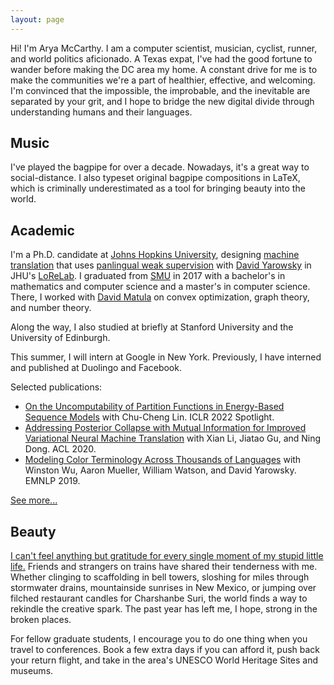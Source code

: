 ```yaml
---
layout: page
---
```



Hi! I'm Arya McCarthy. I am a computer scientist, musician, cyclist, runner, and world politics aficionado. A Texas expat, I've had the good fortune to wander before making the DC area my home. A constant drive for me is to make the communities we're a part of healthier, effective, and welcoming. I'm convinced that the impossible, the improbable, and the inevitable are separated by your grit, and I hope to bridge the new digital divide through understanding humans and their languages.

## Music

I've played the bagpipe for over a decade. Nowadays, it's a great way to social-distance. I also typeset original bagpipe compositions in LaTeX, which is criminally underestimated as a tool for bringing beauty into the world.

## Academic

I'm a Ph.D. candidate at [Johns Hopkins University](https://www.jhu.edu), designing [machine translation](https://en.wikipedia.org/wiki/Machine_translation) that uses [panlingual weak supervision](https://aclanthology.org/2020.lrec-1.352/) with [David Yarowsky](https://www.cs.jhu.edu/faculty/david-yarowsky/) in JHU's [LoReLab](https://www.cs.jhu.edu/~arya/yarowsky-lab/). I graduated from [SMU](https://en.wikipedia.org/wiki/Southern_Methodist_University) in 2017 with a bachelor's in mathematics and computer science and a master's in computer science. There, I worked with [David Matula](http://lyle.smu.edu/~matula/) on convex optimization, graph theory, and number theory.

Along the way, I also studied at briefly at Stanford University and the University of Edinburgh.

This summer, I will intern at Google in New York. Previously, I have interned and published at Duolingo and Facebook.

Selected publications:

* [On the Uncomputability of Partition Functions in Energy-Based Sequence Models](https://openreview.net/forum?id=SsPCtEY6yCl) with Chu-Cheng Lin. ICLR 2022 Spotlight.
* [Addressing Posterior Collapse with Mutual Information for Improved Variational Neural Machine Translation](https://aclanthology.org/2020.acl-main.753/) with Xian Li, Jiatao Gu, and Ning Dong. ACL 2020.
* [Modeling Color Terminology Across Thousands of Languages](http://dx.doi.org/10.18653/v1/D19-1229) with Winston Wu, Aaron Mueller, William Watson, and David Yarowsky. EMNLP 2019.

[See more...](publications)

## Beauty

[I can't feel anything but gratitude for every single moment of my stupid little life.](https://thrive.davidkanigan.com/post/77573489137/i-cant-feel-anything-but-gratitude-for-every) Friends and strangers on trains have shared their tenderness with me. Whether clinging to scaffolding in bell towers, sloshing for miles through stormwater drains, mountainside sunrises in New Mexico, or jumping over filched restaurant candles for Charshanbe Suri, the world finds a way to rekindle the creative spark. The past year has left me, I hope, strong in the broken places.

For fellow graduate students, I encourage you to do one thing when you travel to conferences. Book a few extra days if you can afford it, push back your return flight, and take in the area's UNESCO World Heritage Sites and museums.
